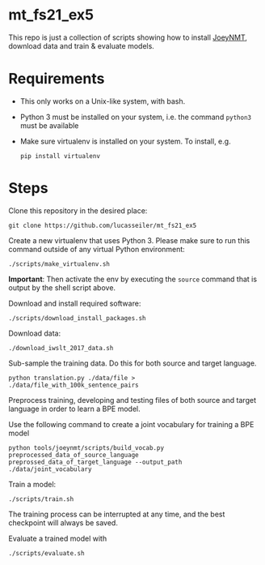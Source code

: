 # mt_fs21_ex5

This repo is just a collection of scripts showing how to install [JoeyNMT](https://github.com/joeynmt/joeynmt), download
data and train & evaluate models.

# Requirements

- This only works on a Unix-like system, with bash.
- Python 3 must be installed on your system, i.e. the command `python3` must be available
- Make sure virtualenv is installed on your system. To install, e.g.

    `pip install virtualenv`

# Steps

Clone this repository in the desired place:

    git clone https://github.com/lucasseiler/mt_fs21_ex5

Create a new virtualenv that uses Python 3. Please make sure to run this command outside of any virtual Python environment:

    ./scripts/make_virtualenv.sh

**Important**: Then activate the env by executing the `source` command that is output by the shell script above.

Download and install required software:

    ./scripts/download_install_packages.sh
    
Download data:

    ./download_iwslt_2017_data.sh

Sub-sample the training data. Do this for both source and target language.

    python translation.py ./data/file > ./data/file_with_100k_sentence_pairs

Preprocess training, developing and testing files of both source and target language in order to learn a BPE model.

Use the following command to create a joint vocabulary for training a BPE model

    python tools/joeynmt/scripts/build_vocab.py preprocessed_data_of_source_language preprossed_data_of_target_language --output_path ./data/joint_vocabulary

Train a model:

    ./scripts/train.sh

The training process can be interrupted at any time, and the best checkpoint will always be saved.

Evaluate a trained model with

    ./scripts/evaluate.sh
